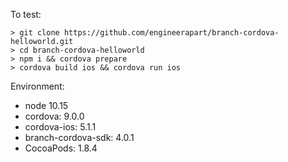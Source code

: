 To test:

```
> git clone https://github.com/engineerapart/branch-cordova-helloworld.git
> cd branch-cordova-helloworld
> npm i && cordova prepare
> cordova build ios && cordova run ios
```

Environment:
  - node 10.15
  - cordova: 9.0.0
  - cordova-ios: 5.1.1
  - branch-cordova-sdk: 4.0.1
  - CocoaPods: 1.8.4
